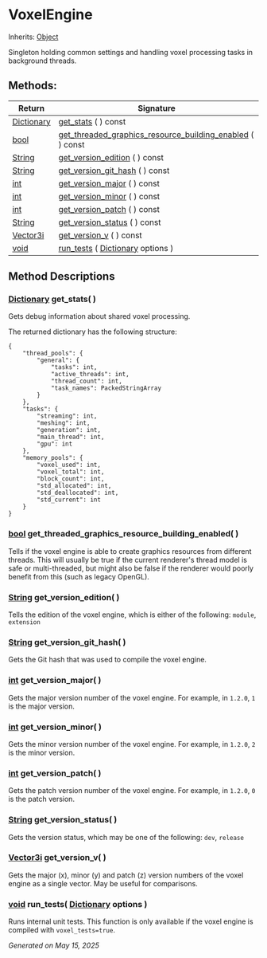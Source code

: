 # VoxelEngine

Inherits: [Object](https://docs.godotengine.org/en/stable/classes/class_object.html)

Singleton holding common settings and handling voxel processing tasks in background threads.

## Methods:


Return                                                                              | Signature
----------------------------------------------------------------------------------- | --------------------------------------------------------------------------------------------------------------------------
[Dictionary](https://docs.godotengine.org/en/stable/classes/class_dictionary.html)  | [get_stats](#i_get_stats) ( ) const
[bool](https://docs.godotengine.org/en/stable/classes/class_bool.html)              | [get_threaded_graphics_resource_building_enabled](#i_get_threaded_graphics_resource_building_enabled) ( ) const
[String](https://docs.godotengine.org/en/stable/classes/class_string.html)          | [get_version_edition](#i_get_version_edition) ( ) const
[String](https://docs.godotengine.org/en/stable/classes/class_string.html)          | [get_version_git_hash](#i_get_version_git_hash) ( ) const
[int](https://docs.godotengine.org/en/stable/classes/class_int.html)                | [get_version_major](#i_get_version_major) ( ) const
[int](https://docs.godotengine.org/en/stable/classes/class_int.html)                | [get_version_minor](#i_get_version_minor) ( ) const
[int](https://docs.godotengine.org/en/stable/classes/class_int.html)                | [get_version_patch](#i_get_version_patch) ( ) const
[String](https://docs.godotengine.org/en/stable/classes/class_string.html)          | [get_version_status](#i_get_version_status) ( ) const
[Vector3i](https://docs.godotengine.org/en/stable/classes/class_vector3i.html)      | [get_version_v](#i_get_version_v) ( ) const
[void](#)                                                                           | [run_tests](#i_run_tests) ( [Dictionary](https://docs.godotengine.org/en/stable/classes/class_dictionary.html) options )
<p></p>

## Method Descriptions

### [Dictionary](https://docs.godotengine.org/en/stable/classes/class_dictionary.html)<span id="i_get_stats"></span> **get_stats**( )

Gets debug information about shared voxel processing.

The returned dictionary has the following structure:

```
{
	"thread_pools": {
		"general": {
			"tasks": int,
			"active_threads": int,
			"thread_count": int,
			"task_names": PackedStringArray
		}
	},
	"tasks": {
		"streaming": int,
		"meshing": int,
		"generation": int,
		"main_thread": int,
		"gpu": int
	},
	"memory_pools": {
		"voxel_used": int,
		"voxel_total": int,
		"block_count": int,
		"std_allocated": int,
		"std_deallocated": int,
		"std_current": int
	}
}
```

### [bool](https://docs.godotengine.org/en/stable/classes/class_bool.html)<span id="i_get_threaded_graphics_resource_building_enabled"></span> **get_threaded_graphics_resource_building_enabled**( )

Tells if the voxel engine is able to create graphics resources from different threads. This will usually be true if the current renderer's thread model is safe or multi-threaded, but might also be false if the renderer would poorly benefit from this (such as legacy OpenGL).

### [String](https://docs.godotengine.org/en/stable/classes/class_string.html)<span id="i_get_version_edition"></span> **get_version_edition**( )

Tells the edition of the voxel engine, which is either of the following: `module`, `extension`

### [String](https://docs.godotengine.org/en/stable/classes/class_string.html)<span id="i_get_version_git_hash"></span> **get_version_git_hash**( )

Gets the Git hash that was used to compile the voxel engine.

### [int](https://docs.godotengine.org/en/stable/classes/class_int.html)<span id="i_get_version_major"></span> **get_version_major**( )

Gets the major version number of the voxel engine. For example, in `1.2.0`, `1` is the major version.

### [int](https://docs.godotengine.org/en/stable/classes/class_int.html)<span id="i_get_version_minor"></span> **get_version_minor**( )

Gets the minor version number of the voxel engine. For example, in `1.2.0`, `2` is the minor version.

### [int](https://docs.godotengine.org/en/stable/classes/class_int.html)<span id="i_get_version_patch"></span> **get_version_patch**( )

Gets the patch version number of the voxel engine. For example, in `1.2.0`, `0` is the patch version.

### [String](https://docs.godotengine.org/en/stable/classes/class_string.html)<span id="i_get_version_status"></span> **get_version_status**( )

Gets the version status, which may be one of the following: `dev`, `release`

### [Vector3i](https://docs.godotengine.org/en/stable/classes/class_vector3i.html)<span id="i_get_version_v"></span> **get_version_v**( )

Gets the major (x), minor (y) and patch (z) version numbers of the voxel engine as a single vector. May be useful for comparisons.

### [void](#)<span id="i_run_tests"></span> **run_tests**( [Dictionary](https://docs.godotengine.org/en/stable/classes/class_dictionary.html) options )

Runs internal unit tests. This function is only available if the voxel engine is compiled with `voxel_tests=true`.

_Generated on May 15, 2025_
